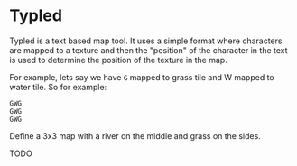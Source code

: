 # Typled

Typled is a text based map tool. It uses a simple format where characters are mapped to a texture
and then the "position" of the character in the text is used to determine the position of the
texture in the map.

For example, lets say we have `G` mapped to grass tile and W mapped to water tile. So for example:

```
GWG
GWG
GWG
```

Define a 3x3 map with a river on the middle and grass on the sides.

TODO

